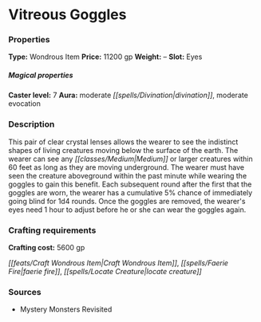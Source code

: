 ﻿---
Title: "Vitreous Goggles"
Type: "Wondrous Item"
Price: "11200 gp"
Weight: "–"
Slot: "Eyes"
Caster level: "7"
Aura: "moderate divination, moderate evocation"
Description: |
  "This pair of clear crystal lenses allows the wearer to see the indistinct shapes of living creatures moving below the surface of the earth. The wearer can see any Medium or larger creatures within 60 feet as long as they are moving underground. The wearer must have seen the creature aboveground within the past minute while wearing the goggles to gain this benefit. Each subsequent round after the first that the goggles are worn, the wearer has a cumulative 5% chance of immediately going blind for 1d4 rounds. Once the goggles are removed, the wearer's eyes need 1 hour to adjust before he or she can wear the goggles again."
Crafting cost: "5600 gp"
Sources: "['Mystery Monsters Revisited']"
---

# Vitreous Goggles

### Properties

**Type:** Wondrous Item **Price:** 11200 gp **Weight:** – **Slot:** Eyes

##### Magical properties

**Caster level:** 7 **Aura:** moderate _[[spells/Divination|divination]]_, moderate evocation

### Description

This pair of clear crystal lenses allows the wearer to see the indistinct shapes of living creatures moving below the surface of the earth. The wearer can see any _[[classes/Medium|Medium]]_ or larger creatures within 60 feet as long as they are moving underground. The wearer must have seen the creature aboveground within the past minute while wearing the goggles to gain this benefit. Each subsequent round after the first that the goggles are worn, the wearer has a cumulative 5% chance of immediately going blind for 1d4 rounds. Once the goggles are removed, the wearer's eyes need 1 hour to adjust before he or she can wear the goggles again.

### Crafting requirements

**Crafting cost:** 5600 gp

_[[feats/Craft Wondrous Item|Craft Wondrous Item]]_, _[[spells/Faerie Fire|faerie fire]]_, _[[spells/Locate Creature|locate creature]]_

### Sources

* Mystery Monsters Revisited